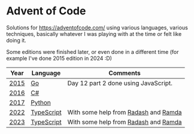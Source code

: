 # Advent of Code

Solutions for https://adventofcode.com/ using various languages, various techniques, basically whatever I was
playing with at the time or felt like doing it. 

Some editions were finished later, or even done in a different time (for example I've done 2015 edition in 2024 :D)

| Year         | Language              | Comments                                                        |
|--------------|-----------------------|-----------------------------------------------------------------|
| [2015](2015) | [Go][lang-go]         | Day 12 part 2 done using JavaScript.                            |
| [2016](2016) | [C#][lang-c#]         |                                                                 |
| [2017](2017) | [Python][lang-python] |                                                                 |
| [2022](2022) | [TypeScript][lang-ts] | With some help from [Radash][lib-radash] and [Ramda][lib-ramda] |
| [2023](2023) | [TypeScript][lang-ts] | With some help from [Radash][lib-radash] and [Ramda][lib-ramda] |

[lang-c#]: https://learn.microsoft.com/pl-pl/dotnet/csharp/
[lang-go]: https://go.dev/
[lang-python]: https://www.python.org/
[lang-ts]: https://www.typescriptlang.org/

[lib-radash]: https://github.com/rayepps/radash
[lib-ramda]: https://github.com/ramda/ramda